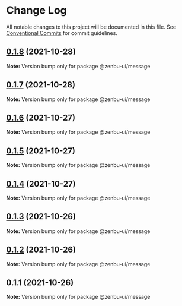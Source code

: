 # Change Log

All notable changes to this project will be documented in this file.
See [Conventional Commits](https://conventionalcommits.org) for commit guidelines.

## [0.1.8](https://github.com/KodepandaID/zenbu-ui/compare/@zenbu-ui/message@0.1.7...@zenbu-ui/message@0.1.8) (2021-10-28)

**Note:** Version bump only for package @zenbu-ui/message





## [0.1.7](https://github.com/KodepandaID/zenbu-ui/compare/@zenbu-ui/message@0.1.6...@zenbu-ui/message@0.1.7) (2021-10-28)

**Note:** Version bump only for package @zenbu-ui/message





## [0.1.6](https://github.com/KodepandaID/zenbu-ui/compare/@zenbu-ui/message@0.1.5...@zenbu-ui/message@0.1.6) (2021-10-27)

**Note:** Version bump only for package @zenbu-ui/message





## [0.1.5](https://github.com/KodepandaID/zenbu-ui/compare/@zenbu-ui/message@0.1.4...@zenbu-ui/message@0.1.5) (2021-10-27)

**Note:** Version bump only for package @zenbu-ui/message





## [0.1.4](https://github.com/KodepandaID/zenbu-ui/compare/@zenbu-ui/message@0.1.3...@zenbu-ui/message@0.1.4) (2021-10-27)

**Note:** Version bump only for package @zenbu-ui/message





## [0.1.3](https://github.com/KodepandaID/zenbu-ui/compare/@zenbu-ui/message@0.1.2...@zenbu-ui/message@0.1.3) (2021-10-26)

**Note:** Version bump only for package @zenbu-ui/message





## [0.1.2](https://github.com/KodepandaID/zenbu-ui/compare/@zenbu-ui/message@0.1.1...@zenbu-ui/message@0.1.2) (2021-10-26)

**Note:** Version bump only for package @zenbu-ui/message





## 0.1.1 (2021-10-26)

**Note:** Version bump only for package @zenbu-ui/message
